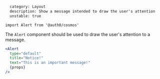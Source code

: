 ```meta
  category: Layout
  description: Show a message intended to draw the user's attention
  unstable: true
```

`import Alert from '@auth0/cosmos'`

The `Alert` component should be used to draw the user's attention to a message.

```jsx
<Alert
  type="default"
  title="Notice!"
  text="This is an important message!"
  {props}
/>
```
